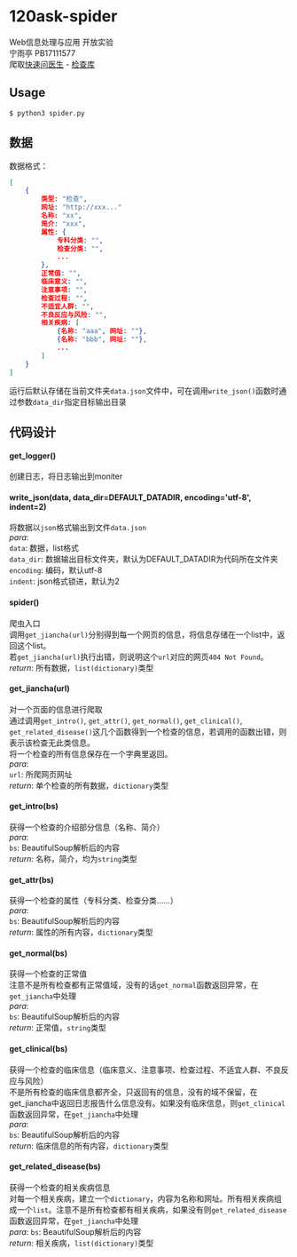 # 120ask-spider
Web信息处理与应用 开放实验  
宁雨亭 PB17111577   
爬取[快速问医生](https://www.120ask.com) - [检查库](https://tag.120ask.com/jiancha/)   



## Usage

```
$ python3 spider.py
```



## 数据

数据格式：
```json
[
    {
        类型: "检查",
        网址: "http://xxx..."
        名称: "xx",
        简介: "xxx",
        属性: {
        	专科分类: "",
        	检查分类: "",
        	...
    	},
    	正常值: "",
    	临床意义: "",
    	注意事项: "",
    	检查过程: "",
    	不适宜人群: "",
    	不良反应与风险: "",
    	相关疾病: [
    		{名称: "aaa", 网址: ""},
    		{名称: "bbb", 网址: ""},
    		...
		]
    }
]
```
运行后默认存储在当前文件夹`data.json`文件中，可在调用`write_json()`函数时通过参数`data_dir`指定目标输出目录



## 代码设计

####  get_logger()
创建日志，将日志输出到moniter

#### write_json(data, data_dir=DEFAULT_DATADIR, encoding='utf-8', indent=2)
将数据以`json`格式输出到文件`data.json`   
*para*:   
`data`: 数据，list格式   
`data_dir`: 数据输出目标文件夹，默认为DEFAULT_DATADIR为代码所在文件夹   
`encoding`: 编码，默认utf-8   
`indent`: json格式锁进，默认为2   

#### spider()
爬虫入口   
调用`get_jiancha(url)`分别得到每一个网页的信息，将信息存储在一个list中，返回这个list。   
若`get_jiancha(url)`执行出错，则说明这个`url`对应的网页`404 Not Found`。   
*return*: 所有数据，`list(dictionary)`类型 

#### get_jiancha(url)
对一个页面的信息进行爬取   
通过调用`get_intro()`, `get_attr()`, `get_normal()`, `get_clinical()`, `get_related_disease()`这几个函数得到一个检查的信息，若调用的函数出错，则表示该检查无此类信息。   
将一个检查的所有信息保存在一个字典里返回。   
*para*:   
`url`: 所爬网页网址   
*return*: 单个检查的所有数据，`dictionary`类型   

#### get_intro(bs)
获得一个检查的介绍部分信息（名称、简介）   
*para*:   
`bs`: BeautifulSoup解析后的内容   
*return*: 名称，简介，均为`string`类型

#### get_attr(bs)
获得一个检查的属性（专科分类、检查分类……）   
*para*:   
`bs`: BeautifulSoup解析后的内容   
*return*: 属性的所有内容，`dictionary`类型   

#### get_normal(bs)
获得一个检查的正常值   
注意不是所有检查都有正常值域，没有的话`get_normal`函数返回异常，在`get_jiancha`中处理   
*para*:   
`bs`: BeautifulSoup解析后的内容   
*return*: 正常值，`string`类型   

#### get_clinical(bs)
获得一个检查的临床信息（临床意义、注意事项、检查过程、不适宜人群、不良反应与风险）  
不是所有检查的临床信息都齐全，只返回有的信息，没有的域不保留，在get_jiancha中返回日志报告什么信息没有。如果没有临床信息，则`get_clinical`函数返回异常，在`get_jiancha`中处理   
*para*:   
`bs`: BeautifulSoup解析后的内容   
*return*: 临床信息的所有内容，`dictionary`类型   

#### get_related_disease(bs)
获得一个检查的相关疾病信息   
对每一个相关疾病，建立一个`dictionary`，内容为名称和网址。所有相关疾病组成一个`list`。注意不是所有检查都有相关疾病，如果没有则`get_related_disease`函数返回异常，在`get_jiancha`中处理   
*para*:
`bs`: BeautifulSoup解析后的内容   
*return*: 相关疾病，`list(dictionary)`类型


